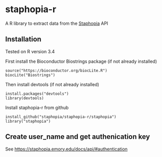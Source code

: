 # staphopia-r
A R library to extract data from the [Staphopia](https://staphopia.emory.edu) API

## Installation

Tested on R version 3.4

First install the Bioconductor Biostrings package (if not already installed)

  ```
  source("https://bioconductor.org/biocLite.R")
  biocLite("Biostrings")
  ```
 Then install devtools (if not already installed)
 
  ```
  install.packages("devtools")
  library(devtools)
  ```
  
Install staphopia-r from github
 
  ```
  install_github("staphopia/staphopia-r/staphopia")
  library("staphopia")
  ```
  
  ## Create user_name and get authenication key
  
 See https://staphopia.emory.edu/docs/api/#authentication
